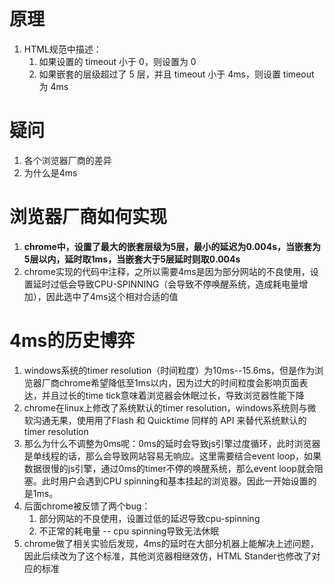 # 原理
1. HTML规范中描述：
   1. 如果设置的 timeout 小于 0，则设置为 0
   2. 如果嵌套的层级超过了 5 层，并且 timeout 小于 4ms，则设置 timeout 为 4ms

# 疑问
1. 各个浏览器厂商的差异
2. 为什么是4ms

# 浏览器厂商如何实现
1. **chrome中，设置了最大的嵌套层级为5层，最小的延迟为0.004s，当嵌套为5层以内，延时取1ms，当嵌套大于5层延时则取0.004s**
2. chrome实现的代码中注释，之所以需要4ms是因为部分网站的不良使用，设置延时过低会导致CPU-SPINNING（会导致不停唤醒系统，造成耗电量增加），因此选中了4ms这个相对合适的值
   
# 4ms的历史博弈
1. windows系统的timer resolution（时间粒度）为10ms--15.6ms，但是作为浏览器厂商chrome希望降低至1ms以内，因为过大的时间粒度会影响页面表达，并且过长的time tick意味着浏览器会休眠过长，导致浏览器性能下降
2. chrome在linux上修改了系统默认的timer resolution，windows系统则与微软沟通无果，使用用了Flash 和 Quicktime 同样的 API 来替代系统默认的 timer resolution
3. 那么为什么不调整为0ms呢：0ms的延时会导致js引擎过度循环，此时浏览器是单线程的话，那么会导致网站容易无响应。这里需要结合event loop，如果数据很慢的js引擎，通过0ms的timer不停的唤醒系统，那么event loop就会阻塞。此时用户会遇到CPU spinning和基本挂起的浏览器。因此一开始设置的是1ms。
4. 后面chrome被反馈了两个bug：
   1. 部分网站的不良使用，设置过低的延迟导致cpu-spinning
   2. 不正常的耗电量 -- cpu spinning导致无法休眠
5. chrome做了相关实验后发现，4ms的延时在大部分机器上能解决上述问题，因此后续改为了这个标准，其他浏览器相继效仿，HTML Stander也修改了对应的标准